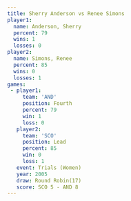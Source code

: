 ```yaml
---
title: Sherry Anderson vs Renee Simons
player1:                
  name: Anderson, Sherry
  percent: 79           
  wins: 1               
  losses: 0             
player2:                
  name: Simons, Renee   
  percent: 85           
  wins: 0               
  losses: 1             
games:
 - player1:          
     team: 'AND'     
     position: Fourth
     percent: 79     
     win: 1          
     loss: 0         
   player2:        
     team: 'SCO'   
     position: Lead
     percent: 85   
     win: 0        
     loss: 1       
   event: Trials (Women)
   year: 2005           
   draw: Round Robin(17)
   score: SCO 5 - AND 8 
---
```

